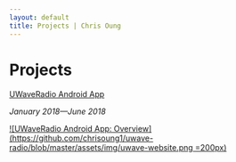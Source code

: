 ```yaml
---
layout: default
title: Projects | Chris Oung
---
```

# Projects

[UWaveRadio Android App](https://chrisoung1.github.io/uwave-radio/)

_January 2018—June 2018_

[![UWaveRadio Android App: Overview](https://github.com/chrisoung1/uwave-radio/blob/master/assets/img/uwave-website.png =200px)](https://chrisoung1.github.io/uwave-radio/)
